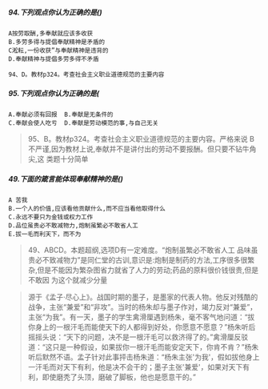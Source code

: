 ##### 94.下列观点你认为正确的是()
    A按劳取酬,多奉献就应该多收获
    B.多劳多得与提倡奉献精神是矛盾的
    C淞耘,一份收获”与奉献精神是违背的
    D.奉献精神与提倡多劳多得不矛盾
    
    94、D。教材p324。考查社会主义职业道德规范的主要内容

##### 95.下列观点你认为正确的是(
    A.奉献必须有回报  B.奉献是无条件的
    C.奉献会使人吃亏  D.奉献是劳动模范的事,与自己无关
    
>   95、B。教材p324。考查社会主义职业道德规范的主要内容。严格来说
    B不严谨,因为教材上说,奉献并不是讲付出的劳动不要报酬。但只要不钻牛角尖,这
    类题十分简单

##### 49.下面的箴言能体现奉献精神的是()
    A 苦我
    B.一个人的价值,应该看他贡献什么,而不应当看他取得什么
    C.永远不要只为金钱或权力工作
    D.品位虽贵必不敢减物力,炮制虽繁必不敢省人工
    E.拔一毛而利天下，而不为
>   49、ABCD。本题超纲,选项D有一定难度。“炮制虽繁必不敢省人工
    品味虽贵必不致减物力”是同仁堂的古训,意识是:炮制是制药的方法,工序很多很繁
    杂,但是不能因为繁杂图省力就省了人力的劳动;药品的原料很价钱很贵,但是不敢因
    为这个就减少分量
    
>   源于《孟子·尽心上》。战国时期的墨子，是墨家的代表人物。他反对残酷的战争，主张“兼爱”和“非攻”。当时的杨朱却与墨子作对，竭力反对“兼爱”，主张“为我”。有一天，墨子的学生禽滑厘遇到杨朱，毫不客气地问道：“拔你身上的一根汗毛而能使天下的人都得到好处，你愿意不愿意？”杨朱听后摇摇头说：“天下的问题，决不是一根汗毛可以救济得了的。”禽滑厘反驳道：“这只是一种假设，如果拔你一根汗毛而能安定天下，你肯不肯？”杨朱听后默然不语。孟子针对此事抨击杨朱道：“杨朱主张'为我'，假如拔他身上一汗毛而对天下有利，他是决不会干的；墨子主张'兼爱'，如果对天下有利，即使磨秃了头顶，磨破了脚板，他也是愿意干的。”






        